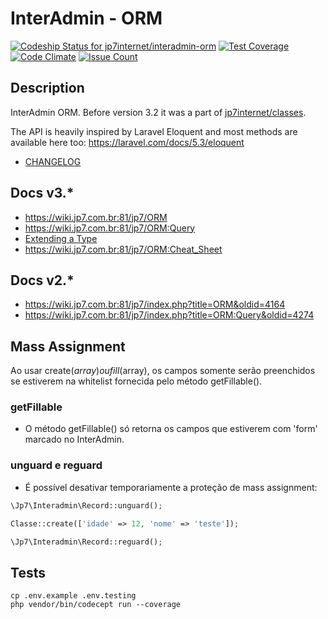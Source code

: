 # InterAdmin - ORM

[![Codeship Status for jp7internet/interadmin-orm](https://app.codeship.com/projects/499ecbb0-6e29-0134-13c6-7239a098062c/status?branch=master)](https://app.codeship.com/projects/177757)
[![Test Coverage](https://codeclimate.com/repos/57f6a615e61159361f001150/badges/0c21df38f69c1c472f33/coverage.svg)](https://codeclimate.com/repos/57f6a615e61159361f001150/coverage)
[![Code Climate](https://codeclimate.com/repos/57f6a615e61159361f001150/badges/0c21df38f69c1c472f33/gpa.svg)](https://codeclimate.com/repos/57f6a615e61159361f001150/feed)
[![Issue Count](https://codeclimate.com/repos/57f6a615e61159361f001150/badges/0c21df38f69c1c472f33/issue_count.svg)](https://codeclimate.com/repos/57f6a615e61159361f001150/feed)

## Description

InterAdmin ORM. Before version 3.2 it was a part of [jp7internet/classes](https://github.com/jp7internet/classes).

The API is heavily inspired by Laravel Eloquent and most methods are available here too: https://laravel.com/docs/5.3/eloquent

* [CHANGELOG](CHANGELOG.md)

## Docs v3.*

* https://wiki.jp7.com.br:81/jp7/ORM
* https://wiki.jp7.com.br:81/jp7/ORM:Query
* [Extending a Type](https://github.com/jp7internet/interadmin-orm/wiki/Extending-a-Type)
* https://wiki.jp7.com.br:81/jp7/ORM:Cheat_Sheet

## Docs v2.*

* https://wiki.jp7.com.br:81/jp7/index.php?title=ORM&oldid=4164
* https://wiki.jp7.com.br:81/jp7/index.php?title=ORM:Query&oldid=4274

## Mass Assignment

Ao usar create($array) ou fill($array), os campos somente serão preenchidos se estiverem na whitelist fornecida pelo método getFillable().

### getFillable

* O método getFillable() só retorna os campos que estiverem com 'form' marcado no InterAdmin.

### unguard e reguard

* É possível desativar temporariamente a proteção de mass assignment:

```php
\Jp7\Interadmin\Record::unguard();

Classe::create(['idade' => 12, 'nome' => 'teste']);

\Jp7\Interadmin\Record::reguard();
```



## Tests

```
cp .env.example .env.testing
php vendor/bin/codecept run --coverage
```
